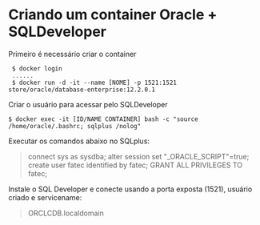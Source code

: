 # Criando um container Oracle + SQLDeveloper

Primeiro é necessário criar o container
 	
     $ docker login
     ......
     $ docker run -d -it --name [NOME] -p 1521:1521  store/oracle/database-enterprise:12.2.0.1

Criar o usuário para acessar pelo SQLDeveloper

    $ docker exec -it [ID/NAME CONTAINER] bash -c "source /home/oracle/.bashrc; sqlplus /nolog"
   
   Executar os comandos abaixo no SQLplus:
> connect sys as sysdba;
> alter session set "_ORACLE_SCRIPT"=true; 
> create user fatec identified by fatec; 
> GRANT ALL PRIVILEGES TO fatec;

Instale o SQL Developer e conecte usando a porta exposta (1521), usuário criado e servicename: 
>ORCLCDB.localdomain




